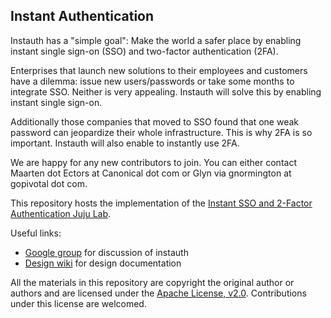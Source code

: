 Instant Authentication
----------------------
Instauth has a "simple goal": Make the world a safer place by enabling instant single sign-on (SSO) and two-factor authentication (2FA).

Enterprises that launch new solutions to their employees and customers have a dilemma: issue new users/passwords or take some months to integrate SSO. Neither is very appealing. Instauth will solve this by enabling instant single sign-on.

Additionally those companies that moved to SSO found that one weak password can jeopardize their whole infrastructure. This is why 2FA is so important. Instauth will also enable to instantly use 2FA.

We are happy for any new contributors to join. You can either contact Maarten dot Ectors at Canonical dot com or Glyn via gnormington at gopivotal dot com.

This repository hosts the implementation of the [Instant SSO and 2-Factor Authentication Juju Lab](https://juju.ubuntu.com/community/lab/instant-sso-and-2fa/).

Useful links:

* [Google group](https://groups.google.com/forum/#!forum/instauth) for discussion of instauth
* [Design wiki](https://github.com/glyn/instauth/wiki/Design) for design documentation

All the materials in this repository are copyright the original author or authors and are licensed under the [Apache License, v2.0](http://www.apache.org/licenses/LICENSE-2.0). Contributions under this license are welcomed.

